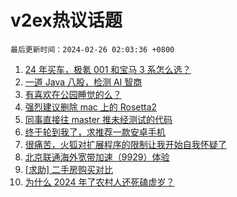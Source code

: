# v2ex热议话题

`最后更新时间：2024-02-26 02:03:36 +0800`

1. [24 年买车，极氪 001 和宝马 3 系怎么选？](https://www.v2ex.com/t/1018272)
1. [一道 Java 八股，检测 AI 智商](https://www.v2ex.com/t/1018215)
1. [有喜欢在公园睡觉的么？](https://www.v2ex.com/t/1018219)
1. [强烈建议删除 mac 上的 Rosetta2](https://www.v2ex.com/t/1018208)
1. [同事直接往 master 推未经测试的代码](https://www.v2ex.com/t/1018230)
1. [终于轮到我了，求推荐一款安卓手机](https://www.v2ex.com/t/1018302)
1. [很痛苦，火狐对扩展程序的限制让我开始自我怀疑了](https://www.v2ex.com/t/1018209)
1. [北京联通海外宽带加速（9929）体验](https://www.v2ex.com/t/1018226)
1. [[求助] 二手房购买对比](https://www.v2ex.com/t/1018251)
1. [为什么 2024 年了农村人还死磕虚岁？](https://www.v2ex.com/t/1018261)

